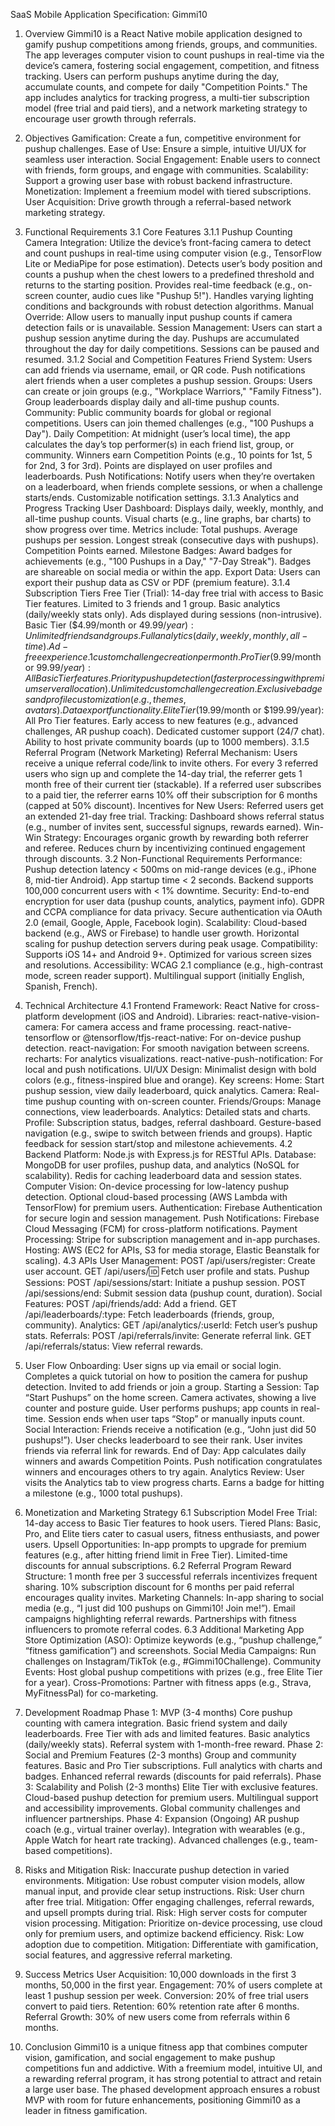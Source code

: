 SaaS Mobile Application Specification: Gimmi10
1. Overview
Gimmi10 is a React Native mobile application designed to gamify pushup competitions among friends, groups, and communities. The app leverages computer vision to count pushups in real-time via the device’s camera, fostering social engagement, competition, and fitness tracking. Users can perform pushups anytime during the day, accumulate counts, and compete for daily "Competition Points." The app includes analytics for tracking progress, a multi-tier subscription model (free trial and paid tiers), and a network marketing strategy to encourage user growth through referrals.

2. Objectives
Gamification: Create a fun, competitive environment for pushup challenges.
Ease of Use: Ensure a simple, intuitive UI/UX for seamless user interaction.
Social Engagement: Enable users to connect with friends, form groups, and engage with communities.
Scalability: Support a growing user base with robust backend infrastructure.
Monetization: Implement a freemium model with tiered subscriptions.
User Acquisition: Drive growth through a referral-based network marketing strategy.

3. Functional Requirements
3.1 Core Features
3.1.1 Pushup Counting
Camera Integration: Utilize the device’s front-facing camera to detect and count pushups in real-time using computer vision (e.g., TensorFlow Lite or MediaPipe for pose estimation).
Detects user’s body position and counts a pushup when the chest lowers to a predefined threshold and returns to the starting position.
Provides real-time feedback (e.g., on-screen counter, audio cues like "Pushup 5!").
Handles varying lighting conditions and backgrounds with robust detection algorithms.
Manual Override: Allow users to manually input pushup counts if camera detection fails or is unavailable.
Session Management:
Users can start a pushup session anytime during the day.
Pushups are accumulated throughout the day for daily competitions.
Sessions can be paused and resumed.
3.1.2 Social and Competition Features
Friend System:
Users can add friends via username, email, or QR code.
Push notifications alert friends when a user completes a pushup session.
Groups:
Users can create or join groups (e.g., "Workplace Warriors," "Family Fitness").
Group leaderboards display daily and all-time pushup counts.
Community:
Public community boards for global or regional competitions.
Users can join themed challenges (e.g., "100 Pushups a Day").
Daily Competition:
At midnight (user’s local time), the app calculates the day’s top performer(s) in each friend list, group, or community.
Winners earn Competition Points (e.g., 10 points for 1st, 5 for 2nd, 3 for 3rd).
Points are displayed on user profiles and leaderboards.
Push Notifications:
Notify users when they’re overtaken on a leaderboard, when friends complete sessions, or when a challenge starts/ends.
Customizable notification settings.
3.1.3 Analytics and Progress Tracking
User Dashboard:
Displays daily, weekly, monthly, and all-time pushup counts.
Visual charts (e.g., line graphs, bar charts) to show progress over time.
Metrics include:
Total pushups.
Average pushups per session.
Longest streak (consecutive days with pushups).
Competition Points earned.
Milestone Badges:
Award badges for achievements (e.g., "100 Pushups in a Day," "7-Day Streak").
Badges are shareable on social media or within the app.
Export Data:
Users can export their pushup data as CSV or PDF (premium feature).
3.1.4 Subscription Tiers
Free Tier (Trial):
14-day free trial with access to Basic Tier features.
Limited to 3 friends and 1 group.
Basic analytics (daily/weekly stats only).
Ads displayed during sessions (non-intrusive).
Basic Tier ($4.99/month or $49.99/year):
Unlimited friends and groups.
Full analytics (daily, weekly, monthly, all-time).
Ad-free experience.
1 custom challenge creation per month.
Pro Tier ($9.99/month or $99.99/year):
All Basic Tier features.
Priority pushup detection (faster processing with premium server allocation).
Unlimited custom challenge creation.
Exclusive badges and profile customization (e.g., themes, avatars).
Data export functionality.
Elite Tier ($19.99/month or $199.99/year):
All Pro Tier features.
Early access to new features (e.g., advanced challenges, AR pushup coach).
Dedicated customer support (24/7 chat).
Ability to host private community boards (up to 1000 members).
3.1.5 Referral Program (Network Marketing)
Referral Mechanism:
Users receive a unique referral code/link to invite others.
For every 3 referred users who sign up and complete the 14-day trial, the referrer gets 1 month free of their current tier (stackable).
If a referred user subscribes to a paid tier, the referrer earns 10% off their subscription for 6 months (capped at 50% discount).
Incentives for New Users:
Referred users get an extended 21-day free trial.
Tracking:
Dashboard shows referral status (e.g., number of invites sent, successful signups, rewards earned).
Win-Win Strategy:
Encourages organic growth by rewarding both referrer and referee.
Reduces churn by incentivizing continued engagement through discounts.
3.2 Non-Functional Requirements
Performance:
Pushup detection latency < 500ms on mid-range devices (e.g., iPhone 8, mid-tier Android).
App startup time < 2 seconds.
Backend supports 100,000 concurrent users with < 1% downtime.
Security:
End-to-end encryption for user data (pushup counts, analytics, payment info).
GDPR and CCPA compliance for data privacy.
Secure authentication via OAuth 2.0 (email, Google, Apple, Facebook login).
Scalability:
Cloud-based backend (e.g., AWS or Firebase) to handle user growth.
Horizontal scaling for pushup detection servers during peak usage.
Compatibility:
Supports iOS 14+ and Android 9+.
Optimized for various screen sizes and resolutions.
Accessibility:
WCAG 2.1 compliance (e.g., high-contrast mode, screen reader support).
Multilingual support (initially English, Spanish, French).

4. Technical Architecture
4.1 Frontend
Framework: React Native for cross-platform development (iOS and Android).
Libraries:
react-native-vision-camera: For camera access and frame processing.
react-native-tensorflow or @tensorflow/tfjs-react-native: For on-device pushup detection.
react-navigation: For smooth navigation between screens.
recharts: For analytics visualizations.
react-native-push-notification: For local and push notifications.
UI/UX Design:
Minimalist design with bold colors (e.g., fitness-inspired blue and orange).
Key screens:
Home: Start pushup session, view daily leaderboard, quick analytics.
Camera: Real-time pushup counting with on-screen counter.
Friends/Groups: Manage connections, view leaderboards.
Analytics: Detailed stats and charts.
Profile: Subscription status, badges, referral dashboard.
Gesture-based navigation (e.g., swipe to switch between friends and groups).
Haptic feedback for session start/stop and milestone achievements.
4.2 Backend
Platform: Node.js with Express.js for RESTful APIs.
Database:
MongoDB for user profiles, pushup data, and analytics (NoSQL for scalability).
Redis for caching leaderboard data and session states.
Computer Vision:
On-device processing for low-latency pushup detection.
Optional cloud-based processing (AWS Lambda with TensorFlow) for premium users.
Authentication: Firebase Authentication for secure login and session management.
Push Notifications: Firebase Cloud Messaging (FCM) for cross-platform notifications.
Payment Processing: Stripe for subscription management and in-app purchases.
Hosting: AWS (EC2 for APIs, S3 for media storage, Elastic Beanstalk for scaling).
4.3 APIs
User Management:
POST /api/users/register: Create user account.
GET /api/users/:id: Fetch user profile and stats.
Pushup Sessions:
POST /api/sessions/start: Initiate a pushup session.
POST /api/sessions/end: Submit session data (pushup count, duration).
Social Features:
POST /api/friends/add: Add a friend.
GET /api/leaderboards/:type: Fetch leaderboards (friends, group, community).
Analytics:
GET /api/analytics/:userId: Fetch user’s pushup stats.
Referrals:
POST /api/referrals/invite: Generate referral link.
GET /api/referrals/status: View referral rewards.

5. User Flow
Onboarding:
User signs up via email or social login.
Completes a quick tutorial on how to position the camera for pushup detection.
Invited to add friends or join a group.
Starting a Session:
Tap “Start Pushups” on the home screen.
Camera activates, showing a live counter and posture guide.
User performs pushups; app counts in real-time.
Session ends when user taps “Stop” or manually inputs count.
Social Interaction:
Friends receive a notification (e.g., “John just did 50 pushups!”).
User checks leaderboard to see their rank.
User invites friends via referral link for rewards.
End of Day:
App calculates daily winners and awards Competition Points.
Push notification congratulates winners and encourages others to try again.
Analytics Review:
User visits the Analytics tab to view progress charts.
Earns a badge for hitting a milestone (e.g., 1000 total pushups).

6. Monetization and Marketing Strategy
6.1 Subscription Model
Free Trial: 14-day access to Basic Tier features to hook users.
Tiered Plans: Basic, Pro, and Elite tiers cater to casual users, fitness enthusiasts, and power users.
Upsell Opportunities:
In-app prompts to upgrade for premium features (e.g., after hitting friend limit in Free Tier).
Limited-time discounts for annual subscriptions.
6.2 Referral Program
Reward Structure:
1 month free per 3 successful referrals incentivizes frequent sharing.
10% subscription discount for 6 months per paid referral encourages quality invites.
Marketing Channels:
In-app sharing to social media (e.g., “I just did 100 pushups on Gimmi10! Join me!”).
Email campaigns highlighting referral rewards.
Partnerships with fitness influencers to promote referral codes.
6.3 Additional Marketing
App Store Optimization (ASO): Optimize keywords (e.g., “pushup challenge,” “fitness gamification”) and screenshots.
Social Media Campaigns: Run challenges on Instagram/TikTok (e.g., #Gimmi10Challenge).
Community Events: Host global pushup competitions with prizes (e.g., free Elite Tier for a year).
Cross-Promotions: Partner with fitness apps (e.g., Strava, MyFitnessPal) for co-marketing.

7. Development Roadmap
Phase 1: MVP (3-4 months)
Core pushup counting with camera integration.
Basic friend system and daily leaderboards.
Free Tier with ads and limited features.
Basic analytics (daily/weekly stats).
Referral system with 1-month-free reward.
Phase 2: Social and Premium Features (2-3 months)
Group and community features.
Basic and Pro Tier subscriptions.
Full analytics with charts and badges.
Enhanced referral rewards (discounts for paid referrals).
Phase 3: Scalability and Polish (2-3 months)
Elite Tier with exclusive features.
Cloud-based pushup detection for premium users.
Multilingual support and accessibility improvements.
Global community challenges and influencer partnerships.
Phase 4: Expansion (Ongoing)
AR pushup coach (e.g., virtual trainer overlay).
Integration with wearables (e.g., Apple Watch for heart rate tracking).
Advanced challenges (e.g., team-based competitions).

8. Risks and Mitigation
Risk: Inaccurate pushup detection in varied environments.
Mitigation: Use robust computer vision models, allow manual input, and provide clear setup instructions.
Risk: User churn after free trial.
Mitigation: Offer engaging challenges, referral rewards, and upsell prompts during trial.
Risk: High server costs for computer vision processing.
Mitigation: Prioritize on-device processing, use cloud only for premium users, and optimize backend efficiency.
Risk: Low adoption due to competition.
Mitigation: Differentiate with gamification, social features, and aggressive referral marketing.

9. Success Metrics
User Acquisition: 10,000 downloads in the first 3 months, 50,000 in the first year.
Engagement: 70% of users complete at least 1 pushup session per week.
Conversion: 20% of free trial users convert to paid tiers.
Retention: 60% retention rate after 6 months.
Referral Growth: 30% of new users come from referrals within 6 months.

10. Conclusion
Gimmi10 is a unique fitness app that combines computer vision, gamification, and social engagement to make pushup competitions fun and addictive. With a freemium model, intuitive UI, and a rewarding referral program, it has strong potential to attract and retain a large user base. The phased development approach ensures a robust MVP with room for future enhancements, positioning Gimmi10 as a leader in fitness gamification.

